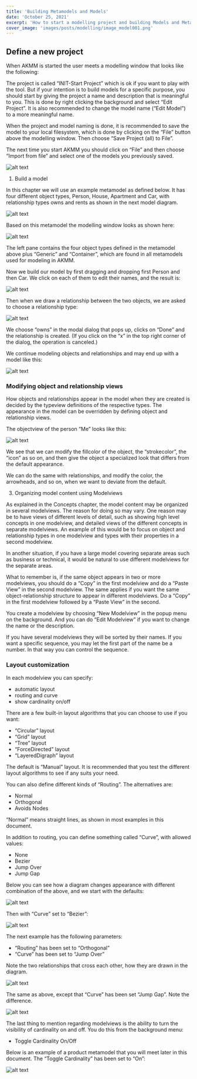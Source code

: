 ```yaml
---
title: 'Building Metamodels and Models'
date: 'October 25, 2021'
excerpt: 'How to start a modelling project and building Models and Metamodels.'
cover_image: 'images/posts/modelling/image_model001.png'
---
```


## Define a new project

When AKMM is started the user meets a modelling window that looks like the following:

The project is called “INIT-Start Project” which is ok if you want to play with the tool. But if your intention is to build models for a specific purpose, you should start by giving the project a name and description that is meaningful to you. This is done by right clicking the background and select “Edit Project”. 
It is also recommended to change the model name (“Edit Model”) to a more meaningful name.

When the project and model naming is done, it is recommended to save the model to your local filesystem, which is done by clicking on the “File” button above the modelling window. Then choose “Save Project (all) to File”.

The next time you start AKMM you should click on “File” and then choose “Import from file” and select one of the models you previously saved.

![alt text](/images/posts/modelling/image_model001.png)

1. Build a model

In this chapter we will use an example metamodel as defined below. It has four different object types, Person, House, Apartment and Car, with relationship types owns and rents as shown in the next model diagram.

![alt text](/images/posts/modelling/image_model002.png)

Based on this metamodel the modelling window looks as shown here:

![alt text](/images/posts/modelling/image_model003.png)

The left pane contains the four object types defined in the metamodel above plus “Generic” and “Container”, which are found in all metamodels used for modeling in AKMM. 

Now we build our model by first dragging and dropping first Person and then Car. We click on each of them to edit their names, and the result is:

![alt text](/images/posts/modelling/image_model004.png)

Then when we draw a relationship between the two objects, we are asked to choose a relationship type:

![alt text](/images/posts/modelling/image_model005.png)

We choose “owns” in the modal dialog that pops up, clicks on “Done” and the relationship is created. (If you click on the “x” in the top right corner of the dialog, the operation is canceled.)

We continue modeling objects and relationships and may end up with a model like this:

![alt text](/images/posts/modelling/image_model006.png)

### Modifying object and relationship views

How objects and relationships appear in the model when they are created is decided by the typeview definitions of the respective types. The appearance in the model can be overridden by defining object and relationship views. 

The objectview of the person “Me” looks like this:

![alt text](/images/posts/modelling/image_model007.png)

We see that we can modify the fillcolor of the object, the “strokecolor”, the “icon” as so on, and then give the object a specialized look that differs from the default appearance. 

We can do the same with relationships, and modify the color, the arrowheads, and so on, when we want to deviate from the default. 

3. Organizing model content using Modelviews

As explained in the Concepts chapter, the model content may be organized in several modelviews. The reason for doing so may vary. 
One reason may be to have views of different levels of detail, such as showing high level concepts in one modelview, and detailed views of the different concepts in separate modelviews. 
An example of this would be to focus on object and relationship types in one modelview and types with their properties in a second modelview. 

In another situation, if you have a large model covering separate areas such as business or technical, it would be natural to use different modelviews for the separate areas.

What to remember is, if the same object appears in two or more modelviews, you should do a “Copy” in the first modelview and do a “Paste View” in the second modelview. 
The same applies if you want the same object-relationship structure to appear in different modelviews. Do a “Copy” in the first modelview followed by a “Paste View” in the second. 

You create a modelview by choosing “New Modelview” in the popup menu on the background. And you can do “Edit Modelview” if you want to change the name or the description. 

If you have several modelviews they will be sorted by their names. If you want a specific sequence, you may let the first part of the name be a number. In that way you can control the sequence.

### Layout customization

In each modelview you can specify:
-	automatic layout
-	routing and curve
-	show cardinality on/off

There are a few built-in layout algorithms that you can choose to use if you want:
-	“Circular” layout
-	“Grid” layout
-	“Tree” layout
-	“ForceDirected” layout
-	“LayeredDigraph” layout

The default is “Manual” layout.
It is recommended that you test the different layout algorithms to see if any suits your need.

You can also define different kinds of “Routing”. The alternatives are:
-	Normal
-	Orthogonal
-	Avoids Nodes

“Normal” means straight lines, as shown in most examples in this document.

In addition to routing, you can define something called “Curve”, with allowed values:

-	None
-	Bezier
-	Jump Over
-	Jump Gap

Below you can see how a diagram changes appearance with different combination of the above, and we start with the defaults:

![alt text](/images/posts/modelling/image_model008.png)

Then with “Curve” set to “Bezier”:

![alt text](/images/posts/modelling/image_model009.png)

The next example has the following parameters:
-	“Routing” has been set to “Orthogonal”
-	“Curve” has been set to “Jump Over”

Note the two relationships that cross each other, how they are drawn in the diagram.

![alt text](/images/posts/modelling/image_model010.png)

The same as above, except that “Curve” has been set “Jump Gap”. Note the difference.

![alt text](/images/posts/modelling/image_model011.png)

The last thing to mention regarding modelviews is the ability to turn the visibility of cardinality on and off. You do this from the background menu: 

-	Toggle Cardinality On/Off

Below is an example of a product metamodel that you will meet later in this document. The “Toggle Cardinality” has been set to “On”:

![alt text](/images/posts/modelling/image_model011.png)

